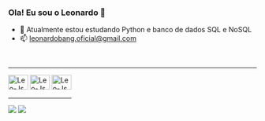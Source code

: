 ### Ola! Eu sou o Leonardo 👋

- 🌱 Atualmente estou estudando Python e banco de dados SQL e NoSQL
- 📫 leonardobang.oficial@gmail.com
<br>
<hr>
<div style="display: inline-block">
  <img aling='center' alt='Leo-Js' height=30 width=40 src="https://cdn.jsdelivr.net/gh/devicons/devicon/icons/python/python-original.svg" />
  <img aling='center' alt='Leo-Js' height=30 width=40 src="https://cdn.jsdelivr.net/gh/devicons/devicon/icons/html5/html5-original.svg" />
  <img aling='center' alt='Leo-Js' height=30 width=40 src="https://cdn.jsdelivr.net/gh/devicons/devicon/icons/css3/css3-original.svg" />
<div/>
<hr>
<div>
  <a href= 'leonardobang.oficial@gmail.com' target ='_blank'><img src='https://img.shields.io/badge/Gmail-D14836?style=for-the-badge&logo=gmail&logoColor=white'><a/>
  <a href = 'https://www.linkedin.com/in/leonardo-carvalho-bang/' target ='_blank'><img src='https://img.shields.io/badge/LinkedIn-0077B5?style=for-the-badge&logo=linkedin&logoColor=white'><a/>
<div/>

